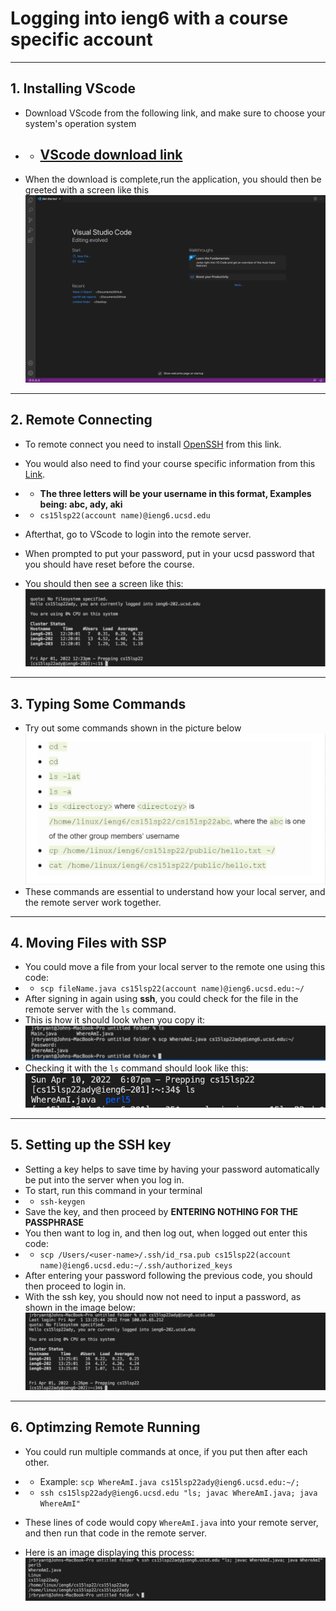 # Logging into **ieng6** with a course specific account
---
## 1. Installing VScode
- Download VScode from the following link, and make sure to choose your system's operation system

- - ## [VScode download link](https://code.visualstudio.com/download)

- When the download is complete,run the application, you should then be greeted with a screen like this
![Image](vscodestartup.png)
---
## 2. Remote Connecting
- To remote connect you need to install [OpenSSH](https://docs.microsoft.com/en-us/windows-server/administration/openssh/openssh_install_firstuse) from this link.
- You would also need to find your course specific information from this [Link](https://sdacs.ucsd.edu/~icc/index.php).

- - **The three letters will be your username in this format, Examples being: abc, ady, aki**
- - `cs15lsp22(account name)@ieng6.ucsd.edu`

- Afterthat, go to VScode to login into the remote server.
- When prompted to put your password, put in your ucsd password that you should have reset before the course.

- You should then see a screen like this:
![Image](login.png)
---
## 3. Typing Some Commands

- Try out some commands shown in the picture below
![Image](commands.png)
- These commands are essential to understand how your local server, and the remote server work together.
---
## 4. Moving Files with SSP
- You could move a file from your local server to the remote one using this code:
- - `scp fileName.java cs15lsp22(account name)@ieng6.ucsd.edu:~/`
- After signing in again using **ssh**, you could check for the file in the remote server with the `ls` command.
- This is how it should look when you copy it:
![Image](scp.png)
- Checking it with the `ls` command should look like this:
![Image](ls.png)
---
## 5. Setting up the SSH key
- Setting a key helps to save time by having your password automatically be put into the server when you log in.
- To start, run this command in your terminal
- - `ssh-keygen`
- Save the key, and then proceed by **ENTERING NOTHING FOR THE PASSPHRASE**
- You then want to log in, and then log out, when logged out enter this code:
- - `scp /Users/<user-name>/.ssh/id_rsa.pub cs15lsp22(account name)@ieng6.ucsd.edu:~/.ssh/authorized_keys`
- After entering your password following the previous code, you should then proceed to login in.
- With the ssh key, you should now not need to input a password, as shown in the image below:
![Image](loginssh.png)
---
## 6. Optimzing Remote Running
- You could run multiple commands at once, if you put then after each other.
- - Example: 
`scp WhereAmI.java cs15lsp22ady@ieng6.ucsd.edu:~/;`

- - `ssh cs15lsp22ady@ieng6.ucsd.edu "ls; javac WhereAmI.java; java WhereAmI"`

- These lines of code would copy `WhereAmI.java` into your remote server, and then run that code in the remote server.

- Here is an image displaying this process:
![Image](optim.png)




